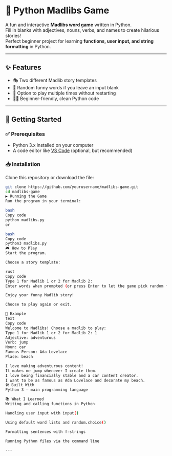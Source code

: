 
# 🎲 Python Madlibs Game  

A fun and interactive **Madlibs word game** written in Python.  
Fill in blanks with adjectives, nouns, verbs, and names to create hilarious stories!  
Perfect beginner project for learning **functions, user input, and string formatting** in Python.  

---

## ✨ Features  

- 🎭 Two different Madlib story templates  
- 🎲 Random funny words if you leave an input blank  
- 🔁 Option to play multiple times without restarting  
- 🧑‍💻 Beginner-friendly, clean Python code  

---

## 🚀 Getting Started  

### ✅ Prerequisites  
- Python 3.x installed on your computer  
- A code editor like [VS Code](https://code.visualstudio.com/) (optional, but recommended)  

### 📥 Installation  
Clone this repository or download the file:  

```bash
git clone https://github.com/yourusername/madlibs-game.git
cd madlibs-game
▶️ Running the Game
Run the program in your terminal:

bash
Copy code
python madlibs.py
or

bash
Copy code
python3 madlibs.py
🎮 How to Play
Start the program.

Choose a story template:

rust
Copy code
Type 1 for Madlib 1 or 2 for Madlib 2:
Enter words when prompted (or press Enter to let the game pick random funny words).

Enjoy your funny Madlib story!

Choose to play again or exit.

📸 Example
text
Copy code
Welcome to Madlibs! Choose a madlib to play:
Type 1 for Madlib 1 or 2 for Madlib 2: 1
Adjective: adventurous
Verb: jump
Noun: car
Famous Person: Ada Lovelace
Place: beach

I love making adventurous content! 
It makes me jump whenever I create them. 
I love being financially stable and a car content creator. 
I want to be as famous as Ada Lovelace and decorate my beach.
🛠️ Built With
Python 3 – main programming language

📚 What I Learned
Writing and calling functions in Python

Handling user input with input()

Using default word lists and random.choice()

Formatting sentences with f-strings

Running Python files via the command line

---
